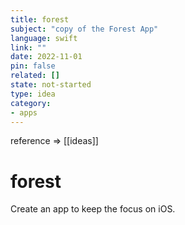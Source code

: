 ```yaml
---
title: forest 
subject: "copy of the Forest App"
language: swift
link: ""
date: 2022-11-01
pin: false
related: []
state: not-started
type: idea
category:
- apps
---
```

reference => [[ideas]]
# forest

Create an app to keep the focus on iOS.